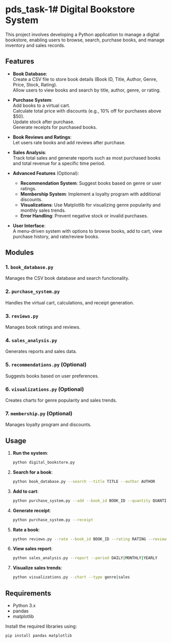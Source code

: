 # pds_task-1# Digital Bookstore System

This project involves developing a Python application to manage a digital bookstore, enabling users to browse, search, purchase books, and manage inventory and sales records.

## Features

- **Book Database**:  
  Create a CSV file to store book details (Book ID, Title, Author, Genre, Price, Stock, Rating).  
  Allow users to view books and search by title, author, genre, or rating.

- **Purchase System**:  
  Add books to a virtual cart.  
  Calculate total price with discounts (e.g., 10% off for purchases above $50).  
  Update stock after purchase.  
  Generate receipts for purchased books.

- **Book Reviews and Ratings**:  
  Let users rate books and add reviews after purchase.

- **Sales Analysis**:  
  Track total sales and generate reports such as most purchased books and total revenue for a specific time period.

- **Advanced Features** (Optional):  
  - **Recommendation System**: Suggest books based on genre or user ratings.  
  - **Membership System**: Implement a loyalty program with additional discounts.  
  - **Visualizations**: Use Matplotlib for visualizing genre popularity and monthly sales trends.  
  - **Error Handling**: Prevent negative stock or invalid purchases.

- **User Interface**:  
  A menu-driven system with options to browse books, add to cart, view purchase history, and rate/review books.

## Modules

### 1. `book_database.py`

Manages the CSV book database and search functionality.

### 2. `purchase_system.py`

Handles the virtual cart, calculations, and receipt generation.

### 3. `reviews.py`

Manages book ratings and reviews.

### 4. `sales_analysis.py`

Generates reports and sales data.

### 5. `recommendations.py` (Optional)

Suggests books based on user preferences.

### 6. `visualizations.py` (Optional)

Creates charts for genre popularity and sales trends.

### 7. `membership.py` (Optional)

Manages loyalty program and discounts.

## Usage

1. **Run the system**:
    ```sh
    python digital_bookstore.py
    ```

2. **Search for a book**:
    ```sh
    python book_database.py --search --title TITLE --author AUTHOR
    ```

3. **Add to cart**:
    ```sh
    python purchase_system.py --add --book_id BOOK_ID --quantity QUANTITY
    ```

4. **Generate receipt**:
    ```sh
    python purchase_system.py --receipt
    ```

5. **Rate a book**:
    ```sh
    python reviews.py --rate --book_id BOOK_ID --rating RATING --review "REVIEW_TEXT"
    ```

6. **View sales report**:
    ```sh
    python sales_analysis.py --report --period DAILY|MONTHLY|YEARLY
    ```

7. **Visualize sales trends**:
    ```sh
    python visualizations.py --chart --type genre|sales
    ```

## Requirements

- Python 3.x
- pandas
- matplotlib

Install the required libraries using:
```sh
pip install pandas matplotlib
